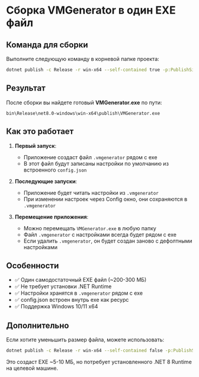 # Сборка VMGenerator в один EXE файл

## Команда для сборки

Выполните следующую команду в корневой папке проекта:

```bash
dotnet publish -c Release -r win-x64 --self-contained true -p:PublishSingleFile=true -p:IncludeNativeLibrariesForSelfExtract=true -p:EnableCompressionInSingleFile=true
```

## Результат

После сборки вы найдете готовый **VMGenerator.exe** по пути:

```
bin\Release\net8.0-windows\win-x64\publish\VMGenerator.exe
```

## Как это работает

1. **Первый запуск**:
   - Приложение создаст файл `.vmgenerator` рядом с exe
   - В этот файл будут записаны настройки по умолчанию из встроенного `config.json`

2. **Последующие запуски**:
   - Приложение будет читать настройки из `.vmgenerator`
   - При изменении настроек через Config окно, они сохраняются в `.vmgenerator`

3. **Перемещение приложения**:
   - Можно перемещать `VMGenerator.exe` в любую папку
   - Файл `.vmgenerator` с настройками всегда будет рядом с exe
   - Если удалить `.vmgenerator`, он будет создан заново с дефолтными настройками

## Особенности

- ✅ Один самодостаточный EXE файл (~200-300 МБ)
- ✅ Не требует установки .NET Runtime
- ✅ Настройки хранятся в `.vmgenerator` рядом с exe
- ✅ config.json встроен внутрь exe как ресурс
- ✅ Поддержка Windows 10/11 x64

## Дополнительно

Если хотите уменьшить размер файла, можете использовать:

```bash
dotnet publish -c Release -r win-x64 --self-contained false -p:PublishSingleFile=true
```

Это создаст EXE ~5-10 МБ, но потребует установленного .NET 8 Runtime на целевой машине.
